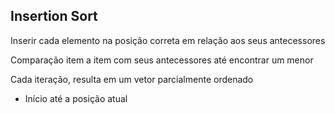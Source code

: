## Insertion Sort

Inserir cada elemento na posição correta em relação aos seus antecessores

Comparação item a item com seus antecessores até encontrar um menor

Cada iteração, resulta em um vetor parcialmente ordenado
- Início até a posição atual